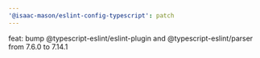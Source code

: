 ```yaml
---
'@isaac-mason/eslint-config-typescript': patch
---
```


feat: bump @typescript-eslint/eslint-plugin and @typescript-eslint/parser from 7.6.0 to 7.14.1
